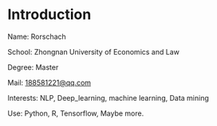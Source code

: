 # Introduction
Name: Rorschach 

School: Zhongnan University of Economics and Law

Degree: Master

Mail: 188581221@qq.com

Interests: NLP, Deep_learning, machine learning, Data mining

Use: Python, R, Tensorflow, Maybe more.













